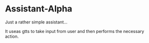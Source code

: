 # Assistant-Alpha
Just a rather simple assistant...

It useas gtts to take input from user and then performs the necessary action.
